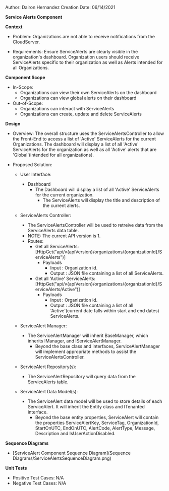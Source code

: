 Author: Dairon Hernandez
Creation Date: 06/14/2021

**Service Alerts Component**

**Context**

- Problem: Organizations are not able to receive notifications from the CloudServer.

- Requirements: Ensure ServiceAlerts are clearly visible in the organization's dashboard. Organization users should receive ServiceAlerts specific to their organization as well as Alerts intended for all Organizations. 

**Component Scope**

- In-Scope:
  - Organizations can view their own ServiceAlerts on the dashboard
  - Organizations can view global alerts on their dashboard
- Out-of-Scope:
  - Organizations can interact with ServiceAlerts
  - Organizations can create, update and delete ServiceAlerts

**Design**

- Overview: The overall structure uses the ServiceAlertsController to allow the Front-End to access a list of 'Active' ServiceAlerts for the current Organizations. The dashboard will display a list of all 'Active' ServiceAlerts for the organization as well as all 'Active' alerts that are 'Global'(intended for all organizations). 

- Proposed Solution:
  - User Interface:
    - Dashboard
      - The Dashboard will display a list of all 'Active' ServiceAlerts for the current organization.
        - The ServiceAlerts will display the title and description of the current alerts.
  - ServiceAlerts Controller:
    - The ServiceAlertsController will be used to retreive data from the ServiceAlerts data table. 
    - NOTE: The current API version is 1.
    - Routes:
      - Get all ServiceAlerts: [HttpGet("api/v{apiVersion}/organizations/{organizationId}/ServiceAlerts")]
        - Payloads
          - Input : Organization id.
          - Output : JSON file containing a list of all ServiceAlerts.
      - Get all 'Active' ServiceAlerts: [HttpGet("api/v{apiVersion}/organizations/{organizationId}/ServiceAlerts/Active")]
        - Payloads
          - Input : Organization id.
          - Output : JSON file containing a list of all 'Active'(current date falls within start and end dates) ServiceAlerts.

  - ServiceAlert Manager:
    - The ServiceAlertManager will inherit BaseManager, which inherits IManager, and IServiceAlertManager.
      - Beyond the base class and interfaces, ServiceAlertManager will implement appropriate methods to assist the ServiceAlertsController.
  - ServiceAlert Repository(s):
    - The ServiceAlertRepository will query data from the ServiceAlerts table.
  - ServiceAlert Data Model(s):
    - The ServiceAlert data model will be used to store details of each ServiceAlert.  It will inherit the Entity class and ITenanted interface.
      - Beyond the base entity properties, ServiceAlert will contain the properties ServiceAlertKey, ServiceTag, OrganizationId, StartOnUTC, EndOnUTC, AlertCode, AlertType, Message, Description and IsUserActionDisabled.

**Sequence Diagrams**

- [ServiceAlert Component Sequence Diagram](Sequence Diagrams/ServiceAlertsSequenceDiagram.png)

**Unit Tests**

- Positive Test Cases: N/A
- Negative Test Cases: N/A